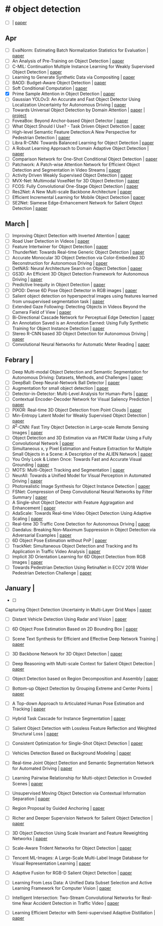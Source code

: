 # # object detection

- [ ]  | [paper]()

## Apr

- [ ] EvalNorm: Estimating Batch Normalization Statistics for Evaluation | [paper](https://arxiv.org/abs/1904.06031)
- [ ] An Analysis of Pre-Training on Object Detection | [paper](https://arxiv.org/abs/1904.05871)
- [ ] C-MIL: Continuation Multiple Instance Learning for Weakly Supervised Object Detection | [paper](https://arxiv.org/abs/1904.05647)
- [ ] Learning to Generate Synthetic Data via Compositing | [paper](https://arxiv.org/abs/1904.05475)
- [ ] BAOD: Budget-Aware Object Detection | [paper](https://arxiv.org/abs/1904.05443)
- [ ] Soft Conditional Computation | [paper](https://arxiv.org/abs/1904.04971)
- [x] Prime Sample Attention in Object Detection | [paper](https://arxiv.org/abs/1904.04821)
- [ ] Gaussian YOLOv3: An Accurate and Fast Object Detector Using Localization Uncertainty for Autonomous Driving | [paper](https://arxiv.org/abs/1904.04620)
- [ ] Towards Universal Object Detection by Domain Attention | [paper](https://arxiv.org/abs/1904.04402) | [project](http://www.svcl.ucsd.edu/projects/universal-detection/)
- [ ] FoveaBox: Beyond Anchor-based Object Detector | [paper](https://arxiv.org/abs/1904.03797)
- [ ] What Object Should I Use? - Task Driven Object Detection | [paper](https://arxiv.org/abs/1904.03000)
- [ ] High-level Semantic Feature Detection:A New Perspective for Pedestrian Detection | [paper](https://arxiv.org/abs/1904.02948)
- [ ] Libra R-CNN: Towards Balanced Learning for Object Detection | [paper](https://arxiv.org/abs/1904.02701)
- [ ] A Robust Learning Approach to Domain Adaptive Object Detection | [paper](https://arxiv.org/abs/1904.02361)
- [ ] Comparison Network for One-Shot Conditional Object Detection | [paper](https://arxiv.org/abs/1904.02317)
- [ ] Patchwork: A Patch-wise Attention Network for Efficient Object Detection and Segmentation in Video Streams | [paper](https://arxiv.org/abs/1904.01784)
- [ ] Activity Driven Weakly Supervised Object Detection | [paper](https://arxiv.org/abs/1904.01665)
- [ ] MVX-Net: Multimodal VoxelNet for 3D Object Detection | [paper](https://arxiv.org/abs/1904.01649)
- [ ] FCOS: Fully Convolutional One-Stage Object Detection | [paper](https://arxiv.org/abs/1904.01355)
- [ ] Res2Net: A New Multi-scale Backbone Architecture | [paper](https://arxiv.org/abs/1904.01169)
- [ ] Efficient Incremental Learning for Mobile Object Detection | [paper](https://arxiv.org/abs/1904.00781)
- [ ] SE2Net: Siamese Edge-Enhancement Network for Salient Object Detection | [paper](https://arxiv.org/abs/1904.00048)

## March |

- [ ] Improving Object Detection with Inverted Attention | [paper](https://arxiv.org/abs/1903.12255)
- [ ] Road User Detection in Videos | [paper](https://arxiv.org/abs/1903.12049)
- [ ] Feature Intertwiner for Object Detection | [paper](https://arxiv.org/abs/1903.11851)
- [ ] ThunderNet: Towards Real-time Generic Object Detection | [paper](https://arxiv.org/abs/1903.11752)
- [ ] Accurate Monocular 3D Object Detection via Color-Embedded 3D Reconstruction for Autonomous Driving | [paper](https://arxiv.org/abs/1903.11444)
- [ ] DetNAS: Neural Architecture Search on Object Detection | [paper](https://arxiv.org/abs/1903.10979)
- [ ] GS3D: An Efficient 3D Object Detection Framework for Autonomous Driving | [paper](https://arxiv.org/abs/1903.10955)
- [ ] Predictive Inequity in Object Detection | [paper](https://arxiv.org/abs/1902.11097)
- [ ] DPOD: Dense 6D Pose Object Detector in RGB images | [paper](https://arxiv.org/pdf/1902.11020)
- [ ] Salient object detection on hyperspectral images using features learned from unsupervised segmentation task | [paper](https://arxiv.org/abs/1902.10993)
- [ ] Extended Gaze Following: Detecting Objects in Videos Beyond the Camera Field of View | [paper](https://arxiv.org/abs/1902.10953)
- [ ] Bi-Directional Cascade Network for Perceptual Edge Detection | [paper](https://arxiv.org/abs/1902.10903)
- [ ] An Annotation Saved is an Annotation Earned: Using Fully Synthetic Training for Object Instance Detection | [paper](https://arxiv.org/abs/1902.09967)
- [ ] Stereo R-CNN based 3D Object Detection for Autonomous Driving | [paper](https://arxiv.org/abs/1902.09738)
- [ ] Convolutional Neural Networks for Automatic Meter Reading | [paper](https://arxiv.org/abs/1902.09600)

## Febrary |

- [ ] Deep Multi-modal Object Detection and Semantic Segmentation for Autonomous Driving: Datasets, Methods, and Challenges | [paper](https://arxiv.org/abs/1902.07830)
- [ ] DeepBall: Deep Neural-Network Ball Detector | [paper](https://arxiv.org/abs/1902.07304)
- [ ] Augmentation for small object detection | [paper](https://arxiv.org/abs/1902.07296)
- [ ] Detector-in-Detector: Multi-Level Analysis for Human-Parts | [paper](https://arxiv.org/abs/1902.07017)
- [ ] Contextual Encoder-Decoder Network for Visual Saliency Prediction | [paper](https://arxiv.org/abs/1902.06634)
- [ ] PIXOR: Real-time 3D Object Detection from Point Clouds | [paper](https://arxiv.org/abs/1902.06326)
- [ ] Min-Entropy Latent Model for Weakly Supervised Object Detection | [paper](https://arxiv.org/abs/1902.06057)
- [ ] $R^2$-CNN: Fast Tiny Object Detection in Large-scale Remote Sensing Images | [paper](https://arxiv.org/abs/1902.06042)
- [ ] Object Detection and 3D Estimation via an FMCW Radar Using a Fully Convolutional Network | [paper](https://arxiv.org/abs/1902.05394)
- [ ] Simultaneous x, y Pixel Estimation and Feature Extraction for Multiple Small Objects in a Scene: A Description of the ALIEN Network | [paper](https://arxiv.org/abs/1902.05387)
- [ ] You Only Look & Listen Once: Towards Fast and Accurate Visual Grounding | [paper](https://arxiv.org/abs/1902.04213)
- [ ] MOTS: Multi-Object Tracking and Segmentation | [paper](https://arxiv.org/abs/1902.03604)
- [ ] NeurAll: Towards a Unified Model for Visual Perception in Automated Driving | [paper](https://arxiv.org/abs/1902.03589)
- [ ] Photorealistic Image Synthesis for Object Instance Detection | [paper](https://arxiv.org/abs/1902.03334)
- [ ] FSNet: Compression of Deep Convolutional Neural Networks by Filter Summary | [paper](https://arxiv.org/abs/1902.03264)
- [ ] A Single-shot Object Detector with Feature Aggragation and Enhancement | [paper](https://arxiv.org/abs/1902.02923)
- [ ] AdaScale: Towards Real-time Video Object Detection Using Adaptive Scaling | [paper](https://arxiv.org/abs/1902.02910)
- [ ] Real-time 3D Traffic Cone Detection for Autonomous Driving | [paper](https://arxiv.org/abs/1902.02394)
- [ ] Daedalus: Breaking Non-Maximum Suppression in Object Detection via Adversarial Examples | [paper](https://arxiv.org/abs/1902.02067)
- [ ] 6D Object Pose Estimation without PnP | [paper](https://arxiv.org/abs/1902.01728)
- [ ] TrackNet: Simultaneous Object Detection and Tracking and Its Application in Traffic Video Analysis | [paper](https://arxiv.org/abs/1902.01466)
- [ ] Implicit 3D Orientation Learning for 6D Object Detection from RGB Images | [paper](https://arxiv.org/abs/1902.01275)
- [ ] Towards Pedestrian Detection Using RetinaNet in ECCV 2018 Wider Pedestrian Detection Challenge | [paper](https://arxiv.org/abs/1902.01031)

## January |

- [ ] 
Capturing Object Detection Uncertainty in Multi-Layer Grid Maps | [paper](https://arxiv.org/abs/1901.11284)
- [ ] Distant Vehicle Detection Using Radar and Vision | [paper](https://arxiv.org/abs/1901.10951)
- [ ] 6D Object Pose Estimation Based on 2D Bounding Box | [paper](https://arxiv.org/abs/1901.09366)
- [ ] Scene Text Synthesis for Efficient and Effective Deep Network Training | [paper](https://arxiv.org/abs/1901.09193)
- [ ] 3D Backbone Network for 3D Object Detection | [paper](https://arxiv.org/abs/1901.08373)
- [ ] Deep Reasoning with Multi-scale Context for Salient Object Detection | [paper](https://arxiv.org/abs/1901.08362)
- [ ] Object Detection based on Region Decomposition and Assembly | [paper](https://arxiv.org/abs/1901.08225)
- [ ] Bottom-up Object Detection by Grouping Extreme and Center Points | [paper](https://arxiv.org/abs/1901.08043)
- [ ] A Top-down Approach to Articulated Human Pose Estimation and Tracking | [paper](https://arxiv.org/abs/1901.07680)
- [ ] Hybrid Task Cascade for Instance Segmentation | [paper](https://arxiv.org/abs/1901.07518)
- [ ] Salient Object Detection with Lossless Feature Reflection and Weighted Structural Loss | [paper](https://arxiv.org/abs/1901.06823)
- [ ] Consistent Optimization for Single-Shot Object Detection | [paper](https://arxiv.org/abs/1901.06563)
- [ ] Vehicles Detection Based on Background Modeling | [paper](https://arxiv.org/abs/1901.04077)
- [ ] Real-time Joint Object Detection and Semantic Segmentation Network for Automated Driving | [paper](https://arxiv.org/abs/1901.03912)
- [ ] Learning Pairwise Relationship for Multi-object Detection in Crowded Scenes | [paper](https://arxiv.org/abs/1901.03796)
- [ ] Unsupervised Moving Object Detection via Contextual Information Separation | [paper](https://arxiv.org/abs/1901.03360)
- [ ] Region Proposal by Guided Anchoring | [paper](https://arxiv.org/abs/1901.03278)
- [ ] Richer and Deeper Supervision Network for Salient Object Detection | [paper](https://arxiv.org/abs/1901.02425)
- [ ] 3D Object Detection Using Scale Invariant and Feature Reweighting Networks | [paper](https://arxiv.org/abs/1901.02237)
- [ ] Scale-Aware Trident Networks for Object Detection | [paper](https://arxiv.org/abs/1901.01892)
- [ ] Tencent ML-Images: A Large-Scale Multi-Label Image Database for Visual Representation Learning | [paper](https://arxiv.org/abs/1901.01703)
- [ ] Adaptive Fusion for RGB-D Salient Object Detection | [paper](https://arxiv.org/abs/1901.01369)
- [ ] Learning From Less Data: A Unified Data Subset Selection and Active Learning Framework for Computer Vision | [paper](https://arxiv.org/abs/1901.01151)
- [ ] Intelligent Intersection: Two-Stream Convolutional Networks for Real-time Near Accident Detection in Traffic Video | [paper](https://arxiv.org/abs/1901.01138)
- [ ] Learning Efficient Detector with Semi-supervised Adaptive Distillation | [paper](https://arxiv.org/abs/1901.00366)

